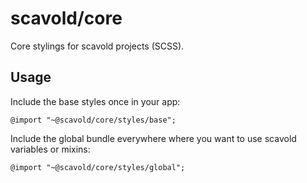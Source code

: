 # scavold/core

Core stylings for scavold projects (SCSS).

## Usage

Include the base styles once in your app:
```
@import "~@scavold/core/styles/base";
```

Include the global bundle everywhere where you want to use scavold variables or mixins:
```
@import "~@scavold/core/styles/global";
```